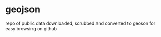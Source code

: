 geojson
=======

repo of public data downloaded, scrubbed and converted to geoson for easy browsing on github
